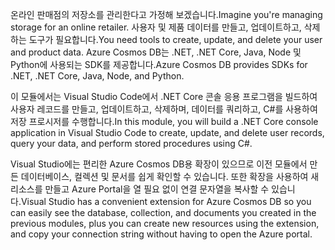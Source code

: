 <span data-ttu-id="5fa25-101">온라인 판매점의 저장소를 관리한다고 가정해 보겠습니다.</span><span class="sxs-lookup"><span data-stu-id="5fa25-101">Imagine you're managing storage for an online retailer.</span></span> <span data-ttu-id="5fa25-102">사용자 및 제품 데이터를 만들고, 업데이트하고, 삭제하는 도구가 필요합니다.</span><span class="sxs-lookup"><span data-stu-id="5fa25-102">You need tools to create, update, and delete your user and product data.</span></span> <span data-ttu-id="5fa25-103">Azure Cosmos DB는 .NET, .NET Core, Java, Node 및 Python에 사용되는 SDK를 제공합니다.</span><span class="sxs-lookup"><span data-stu-id="5fa25-103">Azure Cosmos DB provides SDKs for .NET, .NET Core, Java, Node, and Python.</span></span>

<span data-ttu-id="5fa25-104">이 모듈에서는 Visual Studio Code에서 .NET Core 콘솔 응용 프로그램을 빌드하여 사용자 레코드를 만들고, 업데이트하고, 삭제하며, 데이터를 쿼리하고, C#를 사용하여 저장 프로시저를 수행합니다.</span><span class="sxs-lookup"><span data-stu-id="5fa25-104">In this module, you will build a .NET Core console application in Visual Studio Code to create, update, and delete user records, query your data, and perform stored procedures using C#.</span></span>

<span data-ttu-id="5fa25-105">Visual Studio에는 편리한 Azure Cosmos DB용 확장이 있으므로 이전 모듈에서 만든 데이터베이스, 컬렉션 및 문서를 쉽게 확인할 수 있습니다. 또한 확장을 사용하여 새 리소스를 만들고 Azure Portal을 열 필요 없이 연결 문자열을 복사할 수 있습니다.</span><span class="sxs-lookup"><span data-stu-id="5fa25-105">Visual Studio has a convenient extension for Azure Cosmos DB so you can easily see the database, collection, and documents you created in the previous modules, plus you can create new resources using the extension, and copy your connection string without having to open the Azure portal.</span></span>
